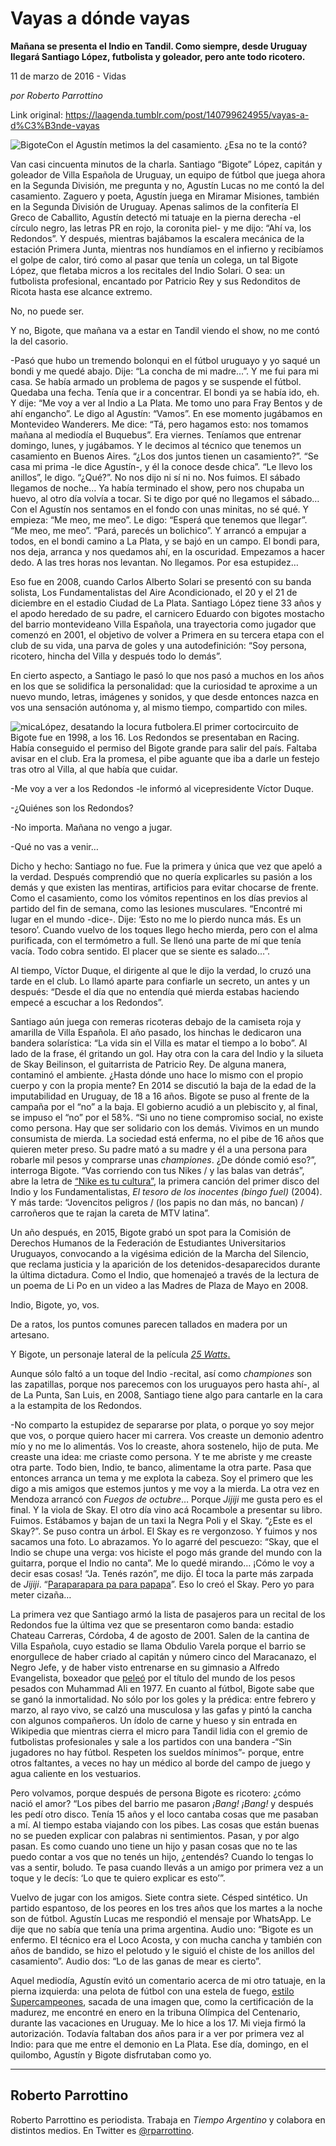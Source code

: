 # Vayas a dónde vayas

**Mañana se presenta el Indio en Tandil. Como siempre, desde Uruguay llegará Santiago López, futbolista y goleador, pero ante todo ricotero.**

11 de marzo de 2016 - Vidas

_por Roberto Parrottino_

Link original: https://laagenda.tumblr.com/post/140799624955/vayas-a-d%C3%B3nde-vayas

![Bigote](https://64.media.tumblr.com/5becf3c8397046429925c9afb237d82b/tumblr_inline_pk0l5fbCRn1t6q87u_500.jpg)Con el Agustín metimos la del casamiento. ¿Esa no te la contó?

Van casi cincuenta minutos de la charla. Santiago “Bigote” López, capitán y goleador de Villa Española de Uruguay, un equipo de fútbol que juega ahora en la Segunda División, me pregunta y no, Agustín Lucas no me contó la del casamiento. Zaguero y poeta, Agustín juega en Miramar Misiones, también en la Segunda División de Uruguay. Apenas salimos de la confitería El Greco de Caballito, Agustín detectó mi tatuaje en la pierna derecha -el círculo negro, las letras PR en rojo, la coronita piel- y me dijo: “Ahí va, los Redondos”. Y después, mientras bajábamos la escalera mecánica de la estación Primera Junta, mientras nos hundíamos en el infierno y recibíamos el golpe de calor, tiró como al pasar que tenía un colega, un tal Bigote López, que fletaba micros a los recitales del Indio Solari. O sea: un futbolista profesional, encantado por Patricio Rey y sus Redonditos de Ricota hasta ese alcance extremo.

No, no puede ser.

Y no, Bigote, que mañana va a estar en Tandil viendo el show, no me contó la del casorio.

-Pasó que hubo un tremendo bolonqui en el fútbol uruguayo y yo saqué un bondi y me quedé abajo. Dije: “La concha de mi madre…”. Y me fui para mi casa. Se había armado un problema de pagos y se suspende el fútbol. Quedaba una fecha. Tenía que ir a concentrar. El bondi ya se había ido, eh. Y dije: “Me voy a ver al Indio a La Plata. Me tomo uno para Fray Bentos y de ahí engancho”. Le digo al Agustín: “Vamos”. En ese momento jugábamos en Montevideo Wanderers. Me dice: “Tá, pero hagamos esto: nos tomamos mañana al mediodía el Buquebus”. Era viernes. Teníamos que entrenar domingo, lunes, y jugábamos. Y le decimos al técnico que tenemos un casamiento en Buenos Aires. “¿Los dos juntos tienen un casamiento?”. “Se casa mi prima -le dice Agustín-, y él la conoce desde chica”. “Le llevo los anillos”, le digo. “¿Qué?”. No nos dijo ni sí ni no. Nos fuimos. El sábado llegamos de noche… Ya había terminado el show, pero nos chupaba un huevo, al otro día volvía a tocar. Si te digo por qué no llegamos el sábado… Con el Agustín nos sentamos en el fondo con unas minitas, no sé qué. Y empieza: “Me meo, me meo”. Le digo: “Esperá que tenemos que llegar”. “Me meo, me meo”. “Pará, parecés un bolichico”. Y arrancó a empujar a todos, en el bondi camino a La Plata, y se bajó en un campo. El bondi para, nos deja, arranca y nos quedamos ahí, en la oscuridad. Empezamos a hacer dedo. A las tres horas nos levantan. No llegamos. Por esa estupidez…

Eso fue en 2008, cuando Carlos Alberto Solari se presentó con su banda solista, Los Fundamentalistas del Aire Acondicionado, el 20 y el 21 de diciembre en el estadio Ciudad de La Plata. Santiago López tiene 33 años y el apodo heredado de su padre, el carnicero Eduardo con bigotes mostacho del barrio montevideano Villa Española, una trayectoria como jugador que comenzó en 2001, el objetivo de volver a Primera en su tercera etapa con el club de su vida, una parva de goles y una autodefinición: “Soy persona, ricotero, hincha del Villa y después todo lo demás”.

En cierto aspecto, a Santiago le pasó lo que nos pasó a muchos en los años en los que se solidifica la personalidad: que la curiosidad te aproxime a un nuevo mundo, letras, imágenes y sonidos, y que desde entonces nazca en vos una sensación autónoma y, al mismo tiempo, compartido con miles.

![mica](https://64.media.tumblr.com/5becf3c8397046429925c9afb237d82b/tumblr_inline_pk0l5fbCRn1t6q87u_500.jpg)López, desatando la locura futbolera.El primer cortocircuito de Bigote fue en 1998, a los 16. Los Redondos se presentaban en Racing. Había conseguido el permiso del Bigote grande para salir del país. Faltaba avisar en el club. Era la promesa, el pibe aguante que iba a darle un festejo tras otro al Villa, al que había que cuidar.

 -Me voy a ver a los Redondos -le informó al vicepresidente Víctor Duque.

-¿Quiénes son los Redondos?

-No importa. Mañana no vengo a jugar.

-Qué no vas a venir…

Dicho y hecho: Santiago no fue. Fue la primera y única que vez que apeló a la verdad. Después comprendió que no quería explicarles su pasión a los demás y que existen las mentiras, artificios para evitar chocarse de frente. Como el casamiento, como los vómitos repentinos en los días previos al partido del fin de semana, como las lesiones musculares. “Encontré mi lugar en el mundo -dice-. Dije: ‘Esto no me lo pierdo nunca más. Es un tesoro’. Cuando vuelvo de los toques llego hecho mierda, pero con el alma purificada, con el termómetro a full. Se llenó una parte de mí que tenía vacía. Todo cobra sentido. El placer que se siente es salado…”.

Al tiempo, Víctor Duque, el dirigente al que le dijo la verdad, lo cruzó una tarde en el club. Lo llamó aparte para confiarle un secreto, un antes y un después: “Desde el día que no entendía qué mierda estabas haciendo empecé a escuchar a los Redondos”.

Santiago aún juega con remeras ricoteras debajo de la camiseta roja y amarilla de Villa Española. El año pasado, los hinchas le dedicaron una bandera solarística: “La vida sin el Villa es matar el tiempo a lo bobo”. Al lado de la frase, él gritando un gol. Hay otra con la cara del Indio y la silueta de Skay Beilinson, el guitarrista de Patricio Rey. De alguna manera, contaminó el ambiente. ¿Hasta dónde uno hace lo mismo con el propio cuerpo y con la propia mente? En 2014 se discutió la baja de la edad de la imputabilidad en Uruguay, de 18 a 16 años. Bigote se puso al frente de la campaña por el “no” a la baja. El gobierno acudió a un plebiscito y, al final, se impuso el “no” por el 58%. “Si uno no tiene compromiso social, no existe como persona. Hay que ser solidario con los demás. Vivimos en un mundo consumista de mierda. La sociedad está enferma, no el pibe de 16 años que quieren meter preso. Su padre mató a su madre y él a una persona para robarle mil pesos y comprarse unas *championes*. ¿De dónde comió eso?”, interroga Bigote. “Vas corriendo con tus Nikes / y las balas van detrás”, abre la letra de [“Nike es tu cultura”](https://www.youtube.com/watch?v=On9ez6rZ4Lg), la primera canción del primer disco del Indio y los Fundamentalistas, *El tesoro de los inocentes (bingo fuel)* (2004). Y más tarde: “Jovencitos peligros / (los papis no dan más, no bancan) / carroñeros que te rajan la careta de MTV latina”.

Un año después, en 2015, Bigote grabó un spot para la Comisión de Derechos Humanos de la Federación de Estudiantes Universitarios Uruguayos, convocando a la vigésima edición de la Marcha del Silencio, que reclama justicia y la aparición de los detenidos-desaparecidos durante la última dictadura. Como el Indio, que homenajeó a través de la lectura de un poema de Li Po en un video a las Madres de Plaza de Mayo en 2008. 

Indio, Bigote, yo, vos.

De a ratos, los puntos comunes parecen tallados en madera por un artesano.

Y Bigote, un personaje lateral de la película [*25 Watts*.](http://www.filmaffinity.com/ar/film987666.html)

Aunque sólo faltó a un toque del Indio -recital, así como *championes* son las zapatillas, porque nos parecemos con los uruguayos pero hasta ahí-, al de La Punta, San Luis, en 2008, Santiago tiene algo para cantarle en la cara a la estampita de los Redondos.

-No comparto la estupidez de separarse por plata, o porque yo soy mejor que vos, o porque quiero hacer mi carrera. Vos creaste un demonio adentro mío y no me lo alimentás. Vos lo creaste, ahora sostenelo, hijo de puta. Me creaste una idea: me criaste como persona. Y te me abriste y me creaste otra parte. Todo bien, Indio, te banco, alimentame la otra parte. Pasa que entonces arranca un tema y me explota la cabeza. Soy el primero que les digo a mis amigos que estemos juntos y me voy a la mierda. La otra vez en Mendoza arrancó con *Fuegos de octubre*… Porque *Jijiji* me gusta pero es el final. Y la viola de Skay. El otro día vino acá Rocambole a presentar su libro. Fuimos. Estábamos y bajan de un taxi la Negra Poli y el Skay. “¿Este es el Skay?”. Se puso contra un árbol. El Skay es re vergonzoso. Y fuimos y nos sacamos una foto. Lo abrazamos. Yo lo agarré del pescuezo: “Skay, que el Indio se chupe una verga: vos hiciste el pogo más grande del mundo con la guitarra, porque el Indio no canta”. Me lo quedé mirando… ¡Cómo le voy a decir esas cosas! “Ja. Tenés razón”, me dijo. Él toca la parte más zarpada de *Jijiji*. “[Paraparapara pa para papapa](https://www.youtube.com/watch?v=NTNWrY_IJLI#t=02m39s)”. Eso lo creó el Skay. Pero yo para meter cizaña…

La primera vez que Santiago armó la lista de pasajeros para un recital de los Redondos fue la última vez que se presentaron como banda: estadio Chateau Carreras, Córdoba, 4 de agosto de 2001. Salen de la cantina de Villa Española, cuyo estadio se llama Obdulio Varela porque el barrio se enorgullece de haber criado al capitán y número cinco del Maracanazo, el Negro Jefe, y de haber visto entrenarse en su gimnasio a Alfredo Evangelista, boxeador que [peleó](https://www.youtube.com/watch?v=PWY-wJ1EwUI) por el título del mundo de los pesos pesados con Muhammad Ali en 1977. En cuanto al fútbol, Bigote sabe que se ganó la inmortalidad. No sólo por los goles y la prédica: entre febrero y marzo, al rayo vivo, se calzó una musculosa y las gafas y pintó la cancha con algunos compañeros. Un ídolo de carne y hueso y sin entrada en Wikipedia que mientras cierra el micro para Tandil lidia con el gremio de futbolistas profesionales y sale a los partidos con una bandera -“Sin jugadores no hay fútbol. Respeten los sueldos mínimos”- porque, entre otros faltantes, a veces no hay un médico al borde del campo de juego y agua caliente en los vestuarios.

Pero volvamos, porque después de persona Bigote es ricotero: ¿cómo nació el amor? “Los pibes del barrio me pasaron *¡Bang! ¡Bang!* y después les pedí otro disco. Tenía 15 años y el loco cantaba cosas que me pasaban a mí. Al tiempo estaba viajando con los pibes. Las cosas que están buenas no se pueden explicar con palabras ni sentimientos. Pasan, y por algo pasan. Es como cuando uno tiene un hijo y pasan cosas que no te las puedo contar a vos que no tenés un hijo, ¿entendés? Cuando lo tengas lo vas a sentir, boludo. Te pasa cuando llevás a un amigo por primera vez a un toque y le decís: ‘Lo que te quiero explicar es esto’”.

Vuelvo de jugar con los amigos. Siete contra siete. Césped sintético. Un partido espantoso, de los peores en los tres años que los martes a la noche son de fútbol. Agustín Lucas me respondió el mensaje por WhatsApp. Le dije que no sabía que tenía una prima argentina. Audio uno: “Bigote es un enfermo. El técnico era el Loco Acosta, y con mucha cancha y también con años de bandido, se hizo el pelotudo y le siguió el chiste de los anillos del casamiento”. Audio dos: “Lo de las ganas de mear es cierto”.

Aquel mediodía, Agustín evitó un comentario acerca de mi otro tatuaje, en la pierna izquierda: una pelota de fútbol con una estela de fuego, [estilo Supercampeones](https://2clicks.files.wordpress.com/2007/01/cd1-1.jpg), sacada de una imagen que, como la certificación de la madurez, me encontré en enero en la tribuna Olímpica del Centenario, durante las vacaciones en Uruguay. Me lo hice a los 17. Mi vieja firmó la autorización. Todavía faltaban dos años para ir a ver por primera vez al Indio: para que me entre el demonio en La Plata. Ese día, domingo, en el quilombo, Agustín y Bigote disfrutaban como yo.

  




---

Roberto Parrottino
------------------

 
Roberto Parrottino es periodista. Trabaja en *Tiempo Argentino* y colabora en distintos medios. En Twitter es [@rparrottino](https://twitter.com/rparrottino?lang=es). 

